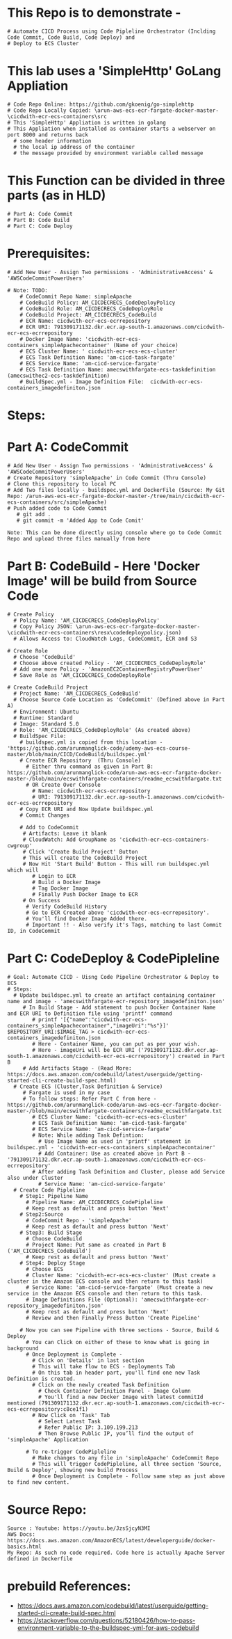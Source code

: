 # This Repo is to demonstrate - 
    # Automate CICD Process using Code Pipleline Orchestrator (Inclding Code Commit, Code Build, Code Deploy) and 
    # Deploy to ECS Cluster

# This lab uses a 'SimpleHttp' GoLang Appliation 
    # Code Repo Online: https://github.com/gkoenig/go-simplehttp
    # Code Repo Locally Copied: \arun-aws-ecs-ecr-fargate-docker-master-\cicdwith-ecr-ecs-containers\src
    # This 'SimpleHttp' Appliation is written in golang
    # This Appliation when installed as container starts a webserver on port 8000 and returns back
      # some header information
      # the local ip address of the container
      # the message provided by environment variable called message

# This Function can be divided in three parts (as in HLD)
    # Part A: Code Commit
    # Part B: Code Build
    # Part C: Code Deploy

# Prerequisites:
    # Add New User - Assign Two permissions - 'AdministrativeAccess' & 'AWSCodeCommitPowerUsers'

    # Note: TODO:
        # CodeCommit Repo Name: simpleApache
        # CodeBuild Policy: AM_CICDECRECS_CodeDeployPolicy
        # CodeBuild Role: AM_CICDECRECS_CodeDeployRole
        # CodeBuild Project: AM_CICDECRECS_CodeBuild    
        # ECR Name: cicdwith-ecr-ecs-ecrrepository
        # ECR URI: 791309171132.dkr.ecr.ap-south-1.amazonaws.com/cicdwith-ecr-ecs-ecrrepository
        # Docker Image Name: 'cicdwith-ecr-ecs-containers_simpleApachecontainer' (Name of your choice)
        # ECS Cluster Name: ' cicdwith-ecr-ecs-ecs-cluster'
        # ECS Task Definition Name: 'am-cicd-task-fargate'
        # ECS Service Name: 'am-cicd-service-fargate'
        # ECS Task Definition Name: amecswithfargate-ecs-taskdefinition  (amecswithec2-ecs-taskdefinition)
        # BuildSpec.yml - Image Definition File:  cicdwith-ecr-ecs-containers_imagedefiniton.json

# Steps: 
  # Part A: CodeCommit
    # Add New User - Assign Two permissions - 'AdministrativeAccess' & 'AWSCodeCommitPowerUsers'
    # Create Repository 'simpleApache' in Code Commit (Thru Console) 
    # Clone this repository to local PC
    # Add Two files locally - buildspec.yml and DockerFile (Source: My Git Repo: /arun-aws-ecs-ecr-fargate-docker-master-/tree/main/cicdwith-ecr-ecs-containers/src/simpleApache)
    # Push added code to Code Commit
       # git add .
       # git commit -m 'Added App to Code Comit'

    Note: This can be done directly using console where go to Code Commit Repo and upload three files manually from here    
    
  # Part B: CodeBuild - Here 'Docker Image' will be build from Source Code
    # Create Policy 
      # Policy Name: 'AM_CICDECRECS_CodeDeployPolicy'
      # Copy Policy JSON: \arun-aws-ecs-ecr-fargate-docker-master-\cicdwith-ecr-ecs-containers\resx\codedeploypolicy.json)
      # Allows Access to: CloudWatch Logs, CodeCommit, ECR and S3   

    # Create Role
      # Choose 'CodeBuild'
      # Choose above created Policy - 'AM_CICDECRECS_CodeDeployRole'
      # Add one more Policy - 'AmazonEC2ContainerRegistryPowerUser'
      # Save Role as 'AM_CICDECRECS_CodeDeployRole'

    # Create CodeBuild Project
      # Project Name: 'AM_CICDECRECS_CodeBuild'
      # Choose Source Code Location as 'CodeCommit' (Defined above in Part A)
      # Environment: Ubuntu
      # Runtime: Standard
      # Image: Standard 5.0
      # Role: 'AM_CICDECRECS_CodeDeployRole' (As created above)
      # BuildSpec File: 
        # buildspec.yml is copied from this location - 'https://github.com/arunmanglick-code/udemy-aws-ecs-course-master/blob/main/CICD/CodeBuild/buildspec.yml'
        # Create ECR Repository  (Thru Console)
          # Either thru command as given in Part B: https://github.com/arunmanglick-code/arun-aws-ecs-ecr-fargate-docker-master-/blob/main/ecswithfargate-containers/readme_ecswithfargate.txt
          # OR Create Over Console 
            # Name: cicdwith-ecr-ecs-ecrrepository
            # URI: 791309171132.dkr.ecr.ap-south-1.amazonaws.com/cicdwith-ecr-ecs-ecrrepository
        # Copy ECR URI and Now Update buildspec.yml        
        # Commit Changes
         
        # Add to CodeCommit
         # Artifacts: Leave it blank
         # CloudWatch: Add GroupName as 'cicdwith-ecr-ecs-containers-cwgroup' 
         # Click 'Create Build Project' Button
         # This will create the CodeBuild Project
         # Now Hit 'Start Build' Button - This will run buildspec.yml which will 
            # Login to ECR 
            # Build a Docker Image
            # Tag Docker Image
            # Finally Push Docker Image to ECR
         # On Success
          # Verify CodeBuild History
          # Go to ECR Created above 'cicdwith-ecr-ecs-ecrrepository'. 
          # You'll find Docker Image Added there. 
          # Important !! - Also verify it's Tags, matching to last Commit ID, in CodeCommit
      
  # Part C: CodeDeploy & CodePipleline
    # Goal: Automate CICD - Uisng Code Pipeline Orchestrator & Deploy to ECS
    # Steps:
      # Update buildspec.yml to create an artifact containing container name and image - 'amecswithfargate-ecr-repository_imagedefiniton.json'
         # In Build Stage - Add statement to push Docker Container Name and ECR URI to Definition file using 'printf' command
            # printf '[{"name":"cicdwith-ecr-ecs-containers_simpleApachecontainer","imageUri":"%s"}]' $REPOSITORY_URI:$IMAGE_TAG > cicdwith-ecr-ecs-containers_imagedefiniton.json
            # Here - Container Name, you can put as per your wish.
            # Here - imageUri will be ECR URI ('791309171132.dkr.ecr.ap-south-1.amazonaws.com/cicdwith-ecr-ecs-ecrrepository') created in Part B
         # Add Artifacts Stage - (Read More: https://docs.aws.amazon.com/codebuild/latest/userguide/getting-started-cli-create-build-spec.html)
      # Create ECS (Cluster,Task Definition & Service)
         # Fargate is used in my case
         # To follow steps: Refer Part C from here - https://github.com/arunmanglick-code/arun-aws-ecs-ecr-fargate-docker-master-/blob/main/ecswithfargate-containers/readme_ecswithfargate.txt
            # ECS Cluster Name: 'cicdwith-ecr-ecs-ecs-cluster'            
            # ECS Task Definition Name: 'am-cicd-task-fargate'
            # ECS Service Name: 'am-cicd-service-fargate'
            # Note: While adding Task Defintion: 
              # Use Image Name as used in 'printf' statement in buildspec.yml - 'cicdwith-ecr-ecs-containers_simpleApachecontainer'
              # Add Container: Use as created above in Part B - '791309171132.dkr.ecr.ap-south-1.amazonaws.com/cicdwith-ecr-ecs-ecrrepository'
            # After adding Task Definition and Cluster, please add Service also under Cluster
              # Service Name: 'am-cicd-service-fargate'
      # Create Code Pipleline
        # Step1: Pipeline Name
          # Pipeline Name: AM_CICDECRECS_CodePipleline
          # Keep rest as default and press button 'Next'
        # Step2:Source 
          # CodeCommit Repo - 'simpleApache'
          # Keep rest as default and press button 'Next'
        # Step3: Build Stage
          # Choose CodeBuild 
          # Project Name: Put same as created in Part B ('AM_CICDECRECS_CodeBuild')
          # Keep rest as default and press button 'Next'
        # Step4: Deploy Stage
          # Choose ECS
          # Cluster Name: 'cicdwith-ecr-ecs-ecs-cluster' (Must create a cluster in the Amazon ECS console and then return to this task)
          # Service Name: 'am-cicd-service-fargate' (Must create a new service in the Amazon ECS console and then return to this task.
          # Image Definitions File (Optional): 'amecswithfargate-ecr-repository_imagedefiniton.json'          
          # Keep rest as default and press button 'Next'
          # Review and then Finally Press Button 'Create Pipeline'

        # Now you can see Pipeline with three sections - Source, Build & Deploy
          # You can Click on either of these to know what is going in background
          # Once Deployment is Complete - 
            # Click on 'Details' in last section
            # This will take flow to ECS - Deployments Tab
            # On this tab in header part, you'll find one new Task Definition is created.
            # Click on the newly created Task Definition
              # Check Container Definition Panel - Image Column
              # You'll find a new Docker Image with latest commitId mentioned (791309171132.dkr.ecr.ap-south-1.amazonaws.com/cicdwith-ecr-ecs-ecrrepository:c8ce1f1)
            # Now Click on 'Task' Tab
              # Select Latest Task
              # Refer Public IP: 3.109.199.213
              # Then Browse Public IP, you’ll find the output of 'simpleApache' Application
          
          # To re-trigger CodePipleline
            # Make changes to any file in 'simpleApache' CodeCommit Repo
            # This will trigger CodePipleline, all three section 'Source, Build & Deploy', showing new build Process
            # Once Deployment is Complete - Follow same step as just above to find new content.
            
                 
# Source Repo: 
    Source : Youtube: https://youtu.be/JzsSjcyN3MI 
    AWS Docs: https://docs.aws.amazon.com/AmazonECS/latest/developerguide/docker-basics.html
    My Repo: As such no code required. Code here is actually Apache Server defined in Dockerfile 

# prebuild References:
  - https://docs.aws.amazon.com/codebuild/latest/userguide/getting-started-cli-create-build-spec.html
  - https://stackoverflow.com/questions/52180426/how-to-pass-environment-variable-to-the-buildspec-yml-for-aws-codebuild
